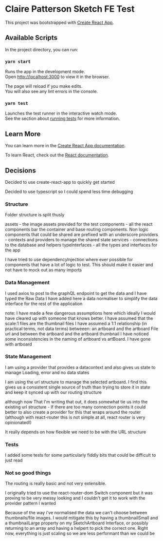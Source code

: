 # Claire Patterson Sketch FE Test

This project was bootstrapped with [Create React App](https://github.com/facebook/create-react-app).

## Available Scripts

In the project directory, you can run:

### `yarn start`

Runs the app in the development mode.\
Open [http://localhost:3000](http://localhost:3000) to view it in the browser.

The page will reload if you make edits.\
You will also see any lint errors in the console.

### `yarn test`

Launches the test runner in the interactive watch mode.\
See the section about [running tests](https://facebook.github.io/create-react-app/docs/running-tests) for more information.


## Learn More

You can learn more in the [Create React App documentation](https://facebook.github.io/create-react-app/docs/getting-started).

To learn React, check out the [React documentation](https://reactjs.org/).

## Decisions

Decided to use create-react-app to quickly get started

Decided to use typescript so I could spend less time debugging

### Structure
Folder structure is split thusly

assets - the image assets provided for the test
components - all the react components bar the container and base routing components. Non logic components that could be shared are prefixed with an underscore
providers - contexts and providers to manage the shared state
services - connections to the database and helpers
typeInterfaces - all the types and interfaces for the app

I have tried to use dependencyInjection where ever possible for components that have a lot of logic to test. This should make it easier and not have to mock out as many imports

### Data Management
I used axios to post to the graphQL endpoint to get the data and I have typed the Raw Data
I have added here a data normaliser to simplify the data interface for the rest of the application

note: I have made a few dangerous assumptions here which ideally I would have cleared up with someone that knows better.
I have assumed that the scale:1 files are the thumbnail files
I have assumed a 1:1 relationship  (in practical terms, not data terms) betweeen:
  an artboard and the artboard File url 
  and between the artboard and the artboard thumbnail
I have noticed some inconsistencies in the naming of artboard vs artBoard. I have gone with artboard

### State Management
I am using a provider that provides a datacontext and also gives us state to manage Loading, error and no data states

I am using the url structure to manage the selected artboard. I find this gives us a consistent single source of truth than trying to store it in state and keep it synced up with our routing structure

although now That I'm writing that out, it does somewhat tie us into the existing url structure - If there are too many connection points it could better to also create a provider for this that wraps around the router (although with react-router this is not simple at all, react router is very opinionated!)

It really depends on how flexible we need to be with the URL structure

### Tests

I added some tests for some particularly fiddly bits that could be difficult to just read

### Not so good things
The routing is really basic and not very extensible.

I originally tried to use the react-router-dom Switch component but it was proving to be very messy looking and I couldn't get it to work with the provider pattern I wanted

Because of the way i've normalised the data we can't choose between thumbnails/file images. I would mitigate this by having a thumbnailSmall and a thumbnailLarge property on my SketchArtboard Interface, or possibly returning to an array and having a helpert to pick the correct one. Right now, everything is just scaling so we are less performant than we could be


